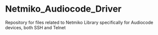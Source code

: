 # Netmiko_Audiocode_Driver
Repository for files related to Netmiko Library specifically for Audiocode devices, both SSH and Telnet
